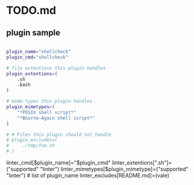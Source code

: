 # TODO.md

## plugin sample

``` bash

plugin_name="shellcheck"
plugin_cmd="shellcheck"

# file extentions this plugin handles
plugin_extentions=(
    .sh
    .bash
)

# mime-types this plugin handles
plugin_mimetypes=(
    "*POSIX shell script*"
    "*Bourne-Again shell script*"
)

# # Files this plugin should not handle
# plugin_excludes=(
#     ./tmp/foo.sh
# )

```

linter_cmd[$plugin_name]="$plugin_cmd"
linter_extentions[".sh"]=("supported" "linter")
linter_mimetypes[$plugin_mimetype]=("supported" "linter") # list of plugin_name
linter_excludes[README.md]=(vale)
